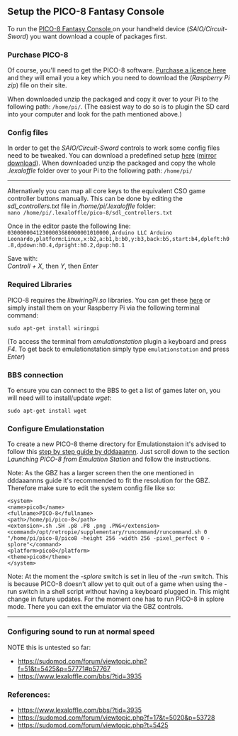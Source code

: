 ## Setup the PICO-8 Fantasy Console
To run the [PICO-8 Fantasy Console ](https://www.lexaloffle.com/pico-8.php?page=faq) on your handheld device (_SAIO/Circuit-Sword_) you want download a couple of packages first.


### Purchase PICO-8 
Of course, you'll need to get the PICO-8 software. [Purchase a licence here](https://www.lexaloffle.com/pico-8.php#getpico8) and they will email you a key which you need to download the (_Raspberry Pi zip_) file on their site.

When downloaded unzip the packaged and copy it over to your Pi to the following path: `/home/pi/`. (The easiest way to do so is to plugin the SD card into your computer and look for the path mentioned above.)

### Config files
In order to get the _SAIO/Circuit-Sword_ controls to work some config files need to be tweaked. You can download a predefined setup [here](https://www.dropbox.com/s/sens82mm607xcsk/pico8filesforSAIO.zip?dl=1) ([mirror download](http://www.mediafire.com/file/xx6o0n5swte453d/pico8filesforSAIO.zip)). When downloaded unzip the packaged and copy the whole _.lexaloffle_ folder over to your Pi to the following path: `/home/pi/`

***
Alternatively you can map all core keys to the equivalent CSO game controller buttons manually. This can be done by editing the _sdl_controllers.txt_ file in _/home/pi/.lexaloffle_ folder:  
`nano /home/pi/.lexaloffle/pico-8/sdl_controllers.txt`

Once in the editor paste the following line:  
`03000000412300003680000001010000,Arduino LLC Arduino Leonardo,platform:Linux,x:b2,a:b1,b:b0,y:b3,back:b5,start:b4,dpleft:h0.8,dpdown:h0.4,dpright:h0.2,dpup:h0.1`

Save with:  
_Controll + X_, then _Y_, then _Enter_


### Required Libraries
PICO-8 requires the _libwiringPi.so_ libraries. You can get these [here](http://wiringpi.com/download-and-install) or simply install them on your Raspberry Pi via the following terminal command:

`sudo apt-get install wiringpi` 

(To access the terminal from _emulationstation_ plugin a keyboard and press _F4_. To get back to emulationstation simply type `emulationstation` and press _Enter_)


### BBS connection
To ensure you can connect to the BBS to get a list of games later on, you will need will to install/update _wget_:

`sudo apt-get install wget`

### Configure Emulationstation

To create a new PICO-8 theme directory for Emulationstaion it's advised to follow this [step by step guide by dddaaannn](https://www.lexaloffle.com/bbs/?tid=3935). Just scroll down to the section _Launching PICO-8 from Emulation Station_ and follow the instructions.

Note: As the GBZ has a larger screen then the one mentioned in dddaaannns guide it's recommended to fit the resolution for the GBZ. Therefore make sure to edit the system config file like so:

    <system>
    <name>pico8</name>
    <fullname>PICO-8</fullname>
    <path>/home/pi/pico-8</path>
    <extension>.sh .SH .p8 .P8 .png .PNG</extension>
    <command>/opt/retropie/supplementary/runcommand/runcommand.sh 0 "/home/pi/pico-8/pico8 -height 256 -width 256 -pixel_perfect 0 -splore"</command>
    <platform>pico8</platform>
    <theme>pico8</theme>
    </system>

Note: At the moment the _-splore_ switch is set in lieu of the _-run_ switch. This is because PICO-8 doesn't allow yet to quit out of a game when using the -run switch in a shell script without having a keyboard plugged in. This might change in future updates. For the moment one has to run PICO-8 in splore mode. There you can exit the emulator via the GBZ controls.

***

### Configuring sound to run at normal speed
NOTE this is untested so far: 
* https://sudomod.com/forum/viewtopic.php?f=51&t=5425&p=57771#p57767
* https://www.lexaloffle.com/bbs/?tid=3935

### References: 
* https://www.lexaloffle.com/bbs/?tid=3935
* https://sudomod.com/forum/viewtopic.php?f=17&t=5020&p=53728
* https://sudomod.com/forum/viewtopic.php?t=5425